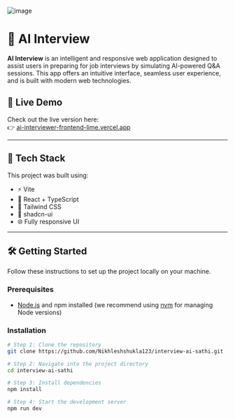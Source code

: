 ![image](https://github.com/user-attachments/assets/34221413-9c35-4a38-8d83-66937c270556)

# 🎯 AI Interview

**AI Interview** is an intelligent and responsive web application designed to assist users in preparing for job interviews by simulating AI-powered Q&A sessions. This app offers an intuitive interface, seamless user experience, and is built with modern web technologies.

## 🚀 Live Demo

Check out the live version here:  
👉 [ai-interviewer-frontend-lime.vercel.app](https://ai-interviewer-frontend-lime.vercel.app) 

---

## 🧰 Tech Stack

This project was built using:

- ⚡️ Vite
- 💬 React + TypeScript
- 🎨 Tailwind CSS
- 🧩 shadcn-ui
- 🌐 Fully responsive UI

---

## 🛠️ Getting Started

Follow these instructions to set up the project locally on your machine.

### Prerequisites

- [Node.js](https://nodejs.org/) and npm installed (we recommend using [nvm](https://github.com/nvm-sh/nvm) for managing Node versions)

### Installation

```bash
# Step 1: Clone the repository
git clone https://github.com/Nikhleshshukla123/interview-ai-sathi.git

# Step 2: Navigate into the project directory
cd interview-ai-sathi

# Step 3: Install dependencies
npm install

# Step 4: Start the development server
npm run dev
